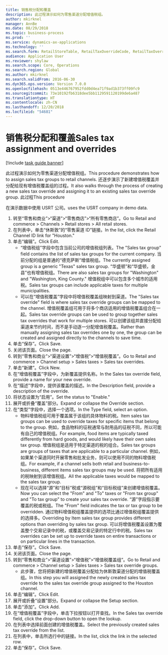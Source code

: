 ```yaml
---
title: 销售税分配和覆盖
description: 此过程演示如何为零售渠道分配增值税组。
author: mkirknel
manager: AnnBe
ms.date: 08/29/2018
ms.topic: business-process
ms.prod: ''
ms.service: dynamics-ax-applications
ms.technology: ''
ms.search.form: RetailStoreTable, RetailTaxOverrideCode, RetailTaxOverrideGroup
audience: Application User
ms.reviewer: shylaw
ms.search.scope: Core, Operations
ms.search.region: Global
ms.author: mkirknel
ms.search.validFrom: 2016-06-30
ms.dyn365.ops.version: Version 7.0.0
ms.openlocfilehash: 0513e446767952fdd0d4ea71f9ad1b373ff09fc9
ms.sourcegitcommit: 73e10192fb6318dee5bb1129591120199de6a487
ms.translationtype: HT
ms.contentlocale: zh-CN
ms.lasthandoff: 12/20/2018
ms.locfileid: "54681"
---
```

# <a name="sales-tax-assignment-and-overrides"></a><span data-ttu-id="abe64-103">销售税分配和覆盖</span><span class="sxs-lookup"><span data-stu-id="abe64-103">Sales tax assignment and overrides</span></span>

[!include [task guide banner](../../includes/task-guide-banner.md)]

<span data-ttu-id="abe64-104">此过程演示如何为零售渠道分配增值税组。</span><span class="sxs-lookup"><span data-stu-id="abe64-104">This procedure demonstrates how to assign sales tax groups to retail channels.</span></span> <span data-ttu-id="abe64-105">还逐步演示了新建增值税覆盖并分配给现有增值税覆盖组的过程。</span><span class="sxs-lookup"><span data-stu-id="abe64-105">It also walks through the process of creating a new sales tax override and assigning it to an existing sales tax override group.</span></span> <span data-ttu-id="abe64-106">此过程</span><span class="sxs-lookup"><span data-stu-id="abe64-106">This procedure</span></span>

<span data-ttu-id="abe64-107">在演示数据中使用 USRT 公司。</span><span class="sxs-lookup"><span data-stu-id="abe64-107">uses the USRT company in demo data.</span></span>

1. <span data-ttu-id="abe64-108">转至“零售和商业”>“渠道”>“零售商店”>“所有零售商店”。</span><span class="sxs-lookup"><span data-stu-id="abe64-108">Go to Retail and commerce > Channels > Retail stores > All retail stores.</span></span>
2. <span data-ttu-id="abe64-109">在列表中，单击“休斯敦”的“零售渠道 ID”链接。</span><span class="sxs-lookup"><span data-stu-id="abe64-109">In the list, click the Retail Channel ID link for "Houston."</span></span>
3. <span data-ttu-id="abe64-110">单击“编辑”。</span><span class="sxs-lookup"><span data-stu-id="abe64-110">Click Edit.</span></span>
    * <span data-ttu-id="abe64-111">“增值税组”字段中包含当前公司的增值税组列表。</span><span class="sxs-lookup"><span data-stu-id="abe64-111">The "Sales tax group" field contains the list of sales tax groups for the current company.</span></span> <span data-ttu-id="abe64-112">当前分配的组是普通的“德克萨斯”增值税组。</span><span class="sxs-lookup"><span data-stu-id="abe64-112">The currently assigned group is a generic "Texas" sales tax group.</span></span> <span data-ttu-id="abe64-113">“华盛顿”和“华盛顿，金县”也有增值税组。</span><span class="sxs-lookup"><span data-stu-id="abe64-113">There are also sales tax groups for "Washington" and "Washington, King County."</span></span> <span data-ttu-id="abe64-114">增值税组中可以包含多个城市的适用税。</span><span class="sxs-lookup"><span data-stu-id="abe64-114">Sales tax groups can include applicable taxes for multiple municipalities.</span></span>  
    * <span data-ttu-id="abe64-115">可以在“增值税覆盖”字段中将增值税覆盖组映射到渠道。</span><span class="sxs-lookup"><span data-stu-id="abe64-115">The "Sales tax override" field is where sales tax override groups can be mapped to the channel.</span></span> <span data-ttu-id="abe64-116">增值税覆盖组可用于将多个商店适用的增值税覆盖组合在一起。</span><span class="sxs-lookup"><span data-stu-id="abe64-116">Sales tax override groups can be used to group together sales tax overrides that work for multiple stores.</span></span> <span data-ttu-id="abe64-117">可以创建该组并直接分配给渠道来节约时间，而不是手动逐一分配增值税覆盖。</span><span class="sxs-lookup"><span data-stu-id="abe64-117">Rather than manually assigning sales tax overrides one by one, the group can be created and assigned directly to the channels to save time.</span></span>  
4. <span data-ttu-id="abe64-118">单击“保存”。</span><span class="sxs-lookup"><span data-stu-id="abe64-118">Click Save.</span></span>
5. <span data-ttu-id="abe64-119">关闭该页面。</span><span class="sxs-lookup"><span data-stu-id="abe64-119">Close the page.</span></span>
6. <span data-ttu-id="abe64-120">转到“零售和商业”>“渠道设置”>“增值税”>“增值税覆盖”。</span><span class="sxs-lookup"><span data-stu-id="abe64-120">Go to Retail and commerce > Channel setup > Sales taxes > Sales tax overrides.</span></span>
7. <span data-ttu-id="abe64-121">单击“新建”。</span><span class="sxs-lookup"><span data-stu-id="abe64-121">Click New.</span></span>
8. <span data-ttu-id="abe64-122">在“增值税覆盖”字段中，为新覆盖提供名称。</span><span class="sxs-lookup"><span data-stu-id="abe64-122">In the Sales tax override field, provide a name for your new override.</span></span>
9. <span data-ttu-id="abe64-123">在“描述”字段中，提供该覆盖的描述。</span><span class="sxs-lookup"><span data-stu-id="abe64-123">In the Description field, provide a description of the override.</span></span>
10. <span data-ttu-id="abe64-124">将状态设置为“启用”。</span><span class="sxs-lookup"><span data-stu-id="abe64-124">Set the status to "Enable."</span></span>
11. <span data-ttu-id="abe64-125">展开或折叠“覆盖”部分。</span><span class="sxs-lookup"><span data-stu-id="abe64-125">Expand or collapse the Override section.</span></span>
12. <span data-ttu-id="abe64-126">在“类型”字段中，选择一个选项。</span><span class="sxs-lookup"><span data-stu-id="abe64-126">In the Type field, select an option.</span></span>
    * <span data-ttu-id="abe64-127">物料增值税组可用于覆盖属于该组的具体物料的税。</span><span class="sxs-lookup"><span data-stu-id="abe64-127">Item sales tax groups can be used to override taxes for specific items that belong to the group.</span></span> <span data-ttu-id="abe64-128">例如，食品物料的征税通常与耐用品的征税不同，所以可能有自己的增值税组。</span><span class="sxs-lookup"><span data-stu-id="abe64-128">For example, food items are typically taxed differently from hard goods, and would likely have their own sales tax group.</span></span>     <span data-ttu-id="abe64-129">增值税组是适用于特定渠道的税的组合。</span><span class="sxs-lookup"><span data-stu-id="abe64-129">Sales tax groups are groups of taxes that are applicable to a particular channel.</span></span> <span data-ttu-id="abe64-130">例如，如果某个渠道同时开展零售和批发业务，则可以使用不同的物料增值税组。</span><span class="sxs-lookup"><span data-stu-id="abe64-130">For example, if a channel sells both retail and business-to-business, different items sales tax groups may be used.</span></span> <span data-ttu-id="abe64-131">将把所有适用的税映射到该增值税组。</span><span class="sxs-lookup"><span data-stu-id="abe64-131">All the applicable taxes would be mapped to the sales tax group.</span></span>  
    * <span data-ttu-id="abe64-132">现在可以选择“源”和“目标”税或“源税组”和“目标税组”来创建增值税覆盖。</span><span class="sxs-lookup"><span data-stu-id="abe64-132">Now you can select the "From" and "To" taxes or "From tax group" and "To tax group" to create your sales tax override.</span></span>    <span data-ttu-id="abe64-133">“源”字段指示要覆盖的税或税组。</span><span class="sxs-lookup"><span data-stu-id="abe64-133">The "From" field indicates the tax or tax group to be overridden.</span></span> <span data-ttu-id="abe64-134">通过物料增值税组覆盖提供的选项比通过增值税组覆盖提供的选择多。</span><span class="sxs-lookup"><span data-stu-id="abe64-134">Overriding by Item sales tax group provides different options than overriding by sales tax group.</span></span>    <span data-ttu-id="abe64-135">可以将增值税覆盖设置为覆盖整个交易记录中的税，或覆盖交易记录的特定行中的税。</span><span class="sxs-lookup"><span data-stu-id="abe64-135">Sales tax overrides can be set up to override taxes on entire transactions or on particular lines in the transaction.</span></span>  
13. <span data-ttu-id="abe64-136">单击“保存”。</span><span class="sxs-lookup"><span data-stu-id="abe64-136">Click Save.</span></span>
14. <span data-ttu-id="abe64-137">关闭该页面。</span><span class="sxs-lookup"><span data-stu-id="abe64-137">Close the page.</span></span>
15. <span data-ttu-id="abe64-138">转到“零售和商业”>“渠道设置”>“增值税”>“增值税覆盖组”。</span><span class="sxs-lookup"><span data-stu-id="abe64-138">Go to Retail and commerce > Channel setup > Sales taxes > Sales tax override groups.</span></span>
    * <span data-ttu-id="abe64-139">此步骤，您将把新建的增值税覆盖分配给为休斯敦渠道分配的增值税覆盖组。</span><span class="sxs-lookup"><span data-stu-id="abe64-139">In this step you will assigned the newly created sales tax override to the sales tax override group assigned to the Houston channel.</span></span>  
16. <span data-ttu-id="abe64-140">单击“编辑”。</span><span class="sxs-lookup"><span data-stu-id="abe64-140">Click Edit.</span></span>
17. <span data-ttu-id="abe64-141">展开或折叠“设置”部分。</span><span class="sxs-lookup"><span data-stu-id="abe64-141">Expand or collapse the Setup section.</span></span>
18. <span data-ttu-id="abe64-142">单击“添加”。</span><span class="sxs-lookup"><span data-stu-id="abe64-142">Click Add.</span></span>
19. <span data-ttu-id="abe64-143">在“增值税覆盖”字段中，单击下拉按钮以打开查找。</span><span class="sxs-lookup"><span data-stu-id="abe64-143">In the Sales tax override field, click the drop-down button to open the lookup.</span></span>
20. <span data-ttu-id="abe64-144">在列表中选择前面创建的增值税覆盖。</span><span class="sxs-lookup"><span data-stu-id="abe64-144">Select the previously created sales tax override from the list.</span></span>
21. <span data-ttu-id="abe64-145">在列表中，单击所选行中的链接。</span><span class="sxs-lookup"><span data-stu-id="abe64-145">In the list, click the link in the selected row.</span></span>
22. <span data-ttu-id="abe64-146">单击“保存”。</span><span class="sxs-lookup"><span data-stu-id="abe64-146">Click Save.</span></span>

